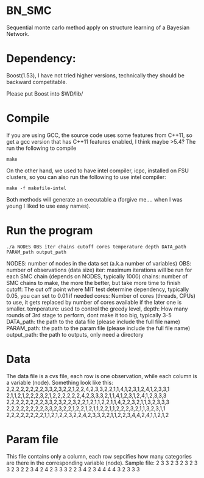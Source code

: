 BN_SMC
======

Sequential monte carlo method apply on structure learning of a Bayesian Network.

# Dependency:
Boost(1.53), I have not tried higher versions, technically they should be backward competitable. 

Please put Boost into $WD/lib/

# Compile
If you are using GCC, the source code uses some features from C++11, so get a gcc version that has C++11 features enabled, I think maybe >5.4? The run the following to compile
```
make
```

On the other hand, we used to have intel compiler, icpc, installed on FSU clusters, so you can also run the following to use intel compiler:
```
make -f makefile-intel
```

Both methods will generate an executable a (forgive me.... when I was young I liked to use easy names).

# Run the program
```
./a NODES OBS iter chains cutoff cores temperature depth DATA_path PARAM_path output_path
```

NODES: number of nodes in the data set (a.k.a number of variables)
OBS: number of observations (data size)
iter: maximum iterations will be run for each SMC chain (depends on NODES, typically 1000)
chains: number of SMC chains to make, the more the better, but take more time to finish
cutoff: The cut off point where MIT test determine dependency, typically 0.05, you can set to 0.01 if needed
cores: Number of cores (threads, CPUs) to use, it gets replaced by number of cores available if the later one is smaller.
temperature: used to control the greedy level, 
depth: How many rounds of 3rd stage to perform, dont make it too big, typically 3-5
DATA_path: the path to the data file (please include the full file name)
PARAM_path: the path to the param file (please include the full file name)
output_path: the path to outputs, only need a directory

# Data
The data file is a cvs file, each row is one observation, while each column is a variable (node).
Something look like this:
2,2,2,2,2,2,2,2,3,3,2,3,2,2,1,2,2,4,2,3,3,2,2,1,1,4,1,2,3,1,2,4,1,2,3,3,1
2,1,1,2,1,2,2,2,3,2,1,2,2,2,2,2,2,4,2,3,3,3,2,1,1,4,1,2,3,1,2,4,1,2,3,3,3
2,2,2,2,2,2,2,2,3,3,2,3,2,2,3,2,2,1,2,1,1,2,2,1,1,4,2,2,3,2,1,1,3,2,3,3,3
2,2,2,2,2,2,2,2,3,3,2,3,2,2,1,2,2,1,2,1,1,2,2,1,1,2,2,2,3,2,1,1,3,2,3,1,1
2,2,2,2,2,2,2,2,1,1,2,1,2,2,3,2,2,4,2,3,3,2,2,1,1,2,2,3,4,4,2,4,1,1,2,1,2

# Param file
This file contains only a column, each row sepcifies how many categories are there in the corresponding variable (node).
Sample file:
2
3
3
2
3
2
3
2
3
3
2
3
2
2
3
4
2
4
2
3
3
3
2
2
3
4
2
3
4
4
4
4
3
2
3
3
3

